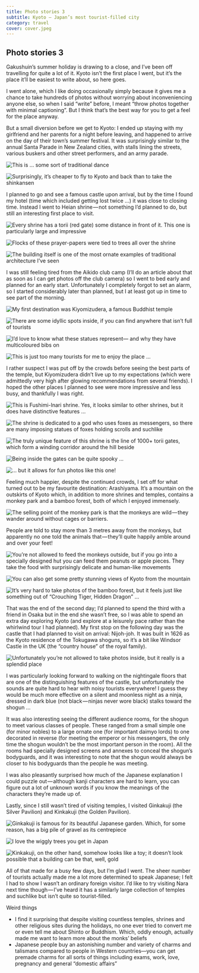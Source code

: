 ```yaml
---
title: Photo stories 3
subtitle: Kyoto — Japan’s most tourist-filled city
category: travel
cover: cover.jpeg
---
```


## Photo stories 3

Gakushuin’s summer holiday is drawing to a close, and I’ve been off travelling for quite a lot of
it. Kyoto isn’t the first place I went, but it’s the place it’ll be easiest to write about, so here
goes. 

I went alone, which I like doing occasionally simply because it gives me a chance to take hundreds
of photos without worrying about inconveniencing anyone else, so when I said “write” before, I meant
“throw photos together with minimal captioning”. But I think that’s the best way for you to get a
feel for the place anyway. 

But a small diversion before we get to Kyoto: I ended up staying with my girlfriend and her parents
for a night before leaving, and happened to arrive on the day of their town’s summer festival. It
was surprisingly similar to the annual Santa Parade in New Zealand cities, with stalls lining the
streets, various buskers and other street performers, and an army parade. 

![This is … some sort of traditional dance](1.jpeg)

![Surprisingly, it’s cheaper to fly to Kyoto and back than to take the shinkansen](2.jpeg)

I planned to go and see a famous castle upon arrival, but by the time I found my hotel (time which
included getting lost twice …) it was close to closing time. Instead I went to Heian shrine — not
something I’d planned to do, but still an interesting first place to visit. 

![Every shrine has a torii (red gate) some distance in front of it. This one is particularly large and impressive](3.jpeg)

![Flocks of these prayer-papers were tied to trees all over the shrine](4.jpeg)

![The building itself is one of the most ornate examples of traditional architecture I’ve seen](5.jpeg)

I was still feeling tired from the Aikido club camp (I’ll do an article about that as soon as I can
get photos off the club camera) so I went to bed early and planned for an early start. Unfortunately
I completely forgot to set an alarm, so I started considerably later than planned, but I at least
got up in time to see part of the morning. 

![My first destination was Kiyomizudera, a famous Buddhist temple](6.jpeg)

![There are some idyllic spots inside, if you can find anywhere that isn’t full of tourists](7.jpeg)

![I’d love to know what these statues represent— and why they have multicoloured bibs on](8.jpeg)

![This is just too many tourists for me to enjoy the place …](9.jpeg)

I rather suspect I was put off by the crowds before seeing the best parts of the temple, but
Kiyomizudera didn’t live up to my expectations (which were admittedly very high after glowing
recommendations from several friends). I hoped the other places I planned to see were more
impressive and less busy, and thankfully I was right. 

![This is Fushimi-Inari shrine. Yes, it looks similar to other shrines, but it does have distinctive features …](10.jpeg)

![The shrine is dedicated to a god who uses foxes as messengers, so there are many imposing statues of foxes holding scrolls and suchlike](11.jpeg)

![The truly unique feature of this shrine is the line of 1000+ torii gates, which form a winding corridor around the hill beside](12.jpeg)

![Being inside the gates can be quite spooky …](13.jpeg)

![… but it allows for fun photos like this one!](14.jpeg)

Feeling much happier, despite the continued crowds, I set off for what turned out to be my favourite
destination: Arashiyama. It’s a mountain on the outskirts of Kyoto which, in addition to more
shrines and temples, contains a monkey park and a bamboo forest, both of which I enjoyed immensely. 

![The selling point of the monkey park is that the monkeys are wild — they wander around without cages or barriers.](15.jpeg)

People are told to stay more than 3 metres away from the monkeys, but apparently no one told the
animals that — they’ll quite happily amble around and over your feet! 

![You’re not allowed to feed the monkeys outside, but if you go into a specially designed hut you can feed them peanuts or apple pieces. They take the food with surprisingly delicate and human-like movements](16.jpeg)

![You can also get some pretty stunning views of Kyoto from the mountain](17.jpeg)

![It’s very hard to take photos of the bamboo forest, but it feels just like something out of “Crouching Tiger, Hidden Dragon” …](18.jpeg)

That was the end of the second day; I’d planned to spend the third with a friend in Osaka but in the
end she wasn’t free, so I was able to spend an extra day exploring Kyoto (and explore at a leisurely
pace rather than the whirlwind tour I had planned). My first stop on the following day was the
castle that I had planned to visit on arrival: Nijoh-joh. It was built in 1626 as the Kyoto
residence of the Tokugawa shoguns, so it’s a bit like Windsor Castle in the UK (the “country house”
of the royal family). 

![Unfortunately you’re not allowed to take photos inside, but it really is a splendid place](19.jpeg)

I was particularly looking forward to walking on the nightingale floors that are one of the
distinguishing features of the castle, but unfortunately the sounds are quite hard to hear with
noisy tourists everywhere! I guess they would be much more effective on a silent and moonless night
as a ninja, dressed in dark blue (not black — ninjas never wore black) stalks toward the shogun … 

It was also interesting seeing the different audience rooms, for the shogun to meet various classes
of people. These ranged from a small simple one (for minor nobles) to a large ornate one (for
important daimyo lords) to one decorated in reverse (for meeting the emperor or his messengers, the
only time the shogun wouldn’t be the most important person in the room). All the rooms had specially
designed screens and annexes to conceal the shogun’s bodyguards, and it was interesting to note that
the shogun would always be closer to his bodyguards than the people he was meeting. 

I was also pleasantly surprised how much of the Japanese explanation I could puzzle out — although
kanji characters are hard to learn, you can figure out a lot of unknown words if you know the
meanings of the characters they’re made up of. 

Lastly, since I still wasn’t tired of visiting temples, I visited Ginkakuji (the Silver Pavilion)
and Kinkakuji (the Golden Pavilion). 

![Ginkakuji is famous for its beautiful Japanese garden. Which, for some reason, has a big pile of gravel as its centrepiece](20.jpeg)

![I love the wiggly trees you get in Japan](21.jpeg)

![Kinkakuji, on the other hand, somehow looks like a toy; it doesn’t look possible that a building can be that, well, gold](22.jpeg)

All of that made for a busy few days, but I’m glad I went. The sheer number of tourists actually
made me a lot more determined to speak Japanese; I felt I had to show I wasn’t an ordinary foreign
visitor. I’d like to try visiting Nara next time though — I’ve heard it has a similarly large
collection of temples and suchlike but isn’t quite so tourist-filled. 

Weird things 

- I find it surprising that despite visiting countless temples, shrines and other religious sites
  during the holidays, no one ever tried to convert me or even tell me about Shinto or Buddhism.
  Which, oddly enough, actually made me want to learn more about the monks’ beliefs 
- Japanese people buy an astonishing number and variety of charms and talismans compared to people in
  Western countries—you can get premade charms for all sorts of things including exams, work, love,
  pregnancy and general “domestic affairs” 

